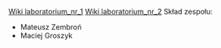 [Wiki laboratorium_nr_1](https://github.com/pw-eiti-anro-21l/groszyk_zembron/wiki/laboratoriumNr1)
[Wiki laboratorium_nr_2](https://github.com/pw-eiti-anro-21l/groszyk_zembron/wiki/laboratoriumNr2)
Skład zespołu:
- Mateusz Zembroń
- Maciej Groszyk
